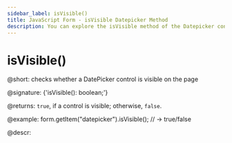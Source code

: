 ```yaml
---
sidebar_label: isVisible()
title: JavaScript Form - isVisible Datepicker Method 
description: You can explore the isVisible method of the Datepicker control of Form in the documentation of the DHTMLX JavaScript UI library. Browse developer guides and API reference, try out code examples and live demos, and download a free 30-day evaluation version of DHTMLX Suite.
---
```


# isVisible()

@short: checks whether a DatePicker control is visible on the page

@signature: {'isVisible(): boolean;'}

@returns:
`true`, if a control is visible; otherwise, `false`.

@example:
form.getItem("datepicker").isVisible(); 
// -> true/false

@descr:
